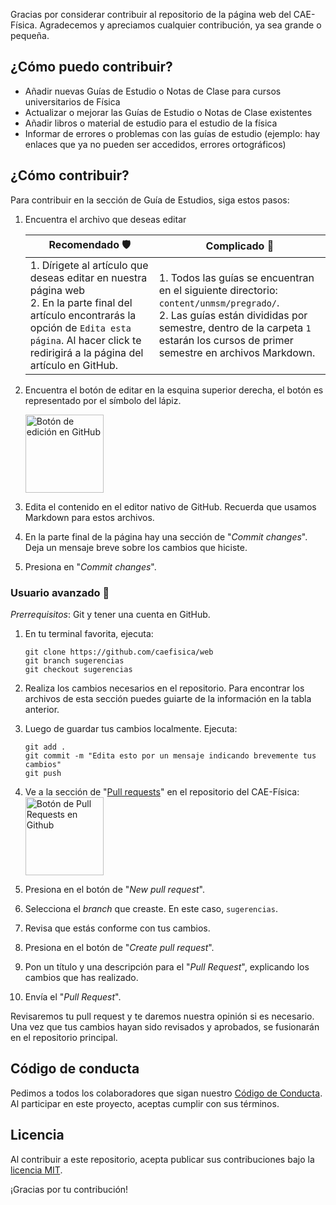Gracias por considerar contribuir al repositorio de la página web del CAE-Física. Agradecemos y apreciamos cualquier contribución, ya sea grande o pequeña.

## ¿Cómo puedo contribuir?

- Añadir nuevas Guías de Estudio o Notas de Clase para cursos universitarios de Física
- Actualizar o mejorar las Guías de Estudio o Notas de Clase existentes
- Añadir libros o material de estudio para el estudio de la física
- Informar de errores o problemas con las guías de estudio (ejemplo: hay enlaces que ya no pueden ser accedidos, errores ortográficos)

## ¿Cómo contribuir?

Para contribuir en la sección de Guía de Estudios, siga estos pasos:

1. Encuentra el archivo que deseas editar
   
   | Recomendado 🛡 | Complicado 🤔 |
   | -------------- | ----------- |
   | 1. Dírigete al artículo que deseas editar en nuestra página web <br> 2. En la parte final del artículo encontrarás la opción de `Edita esta página`. Al hacer click te redirigirá a la página del artículo en GitHub. | 1. Todos las guías se encuentran en el siguiente directorio: `content/unmsm/pregrado/`.<br> 2. Las guías están divididas por semestre, dentro de la carpeta `1` estarán los cursos de primer semestre en archivos Markdown. |
2. Encuentra el botón de editar en la esquina superior derecha, el botón es representado por el símbolo del lápiz.

   <img src="https://i.imgur.com/RYzzFJF.png" alt="Botón de edición en GitHub" height="125">
  
3. Edita el contenido en el editor nativo de GitHub. Recuerda que usamos Markdown para estos archivos.
4. En la parte final de la página hay una sección de "_Commit changes_". Deja un mensaje breve sobre los cambios que hiciste.
5. Presiona en "_Commit changes_".

### Usuario avanzado 🔧

*Prerrequisitos*: Git y tener una cuenta en GitHub.

1. En tu terminal favorita, ejecuta:

    ```
    git clone https://github.com/caefisica/web
    git branch sugerencias
    git checkout sugerencias
    ```

2. Realiza los cambios necesarios en el repositorio. Para encontrar los archivos de esta sección puedes guiarte de la información en la tabla anterior.
3. Luego de guardar tus cambios localmente. Ejecuta:

    ```
    git add .
    git commit -m "Edita esto por un mensaje indicando brevemente tus cambios"
    git push
    ```
4. Ve a la sección de "[Pull requests](https://github.com/caefisica/web/pulls)" en el repositorio del CAE-Física:
    <img src="https://i.imgur.com/T5Gacvf.png" alt="Botón de Pull Requests en Github" height="125">
5. Presiona en el botón de "_New pull request_". 
6. Selecciona el _branch_ que creaste. En este caso, `sugerencias`.
7. Revisa que estás conforme con tus cambios.
8. Presiona en el botón de "_Create pull request_".
9.  Pon un título y una descripción para el "_Pull Request_", explicando los cambios que has realizado.
10. Envía el "_Pull Request_".

Revisaremos tu pull request y te daremos nuestra opinión si es necesario. Una vez que tus cambios hayan sido revisados y aprobados, se fusionarán en el repositorio principal.

## Código de conducta

Pedimos a todos los colaboradores que sigan nuestro [Código de Conducta](CODE_OF_CONDUCT.md). Al participar en este proyecto, aceptas cumplir con sus términos.

## Licencia

Al contribuir a este repositorio, acepta publicar sus contribuciones bajo la [licencia MIT](LICENSE).

¡Gracias por tu contribución!